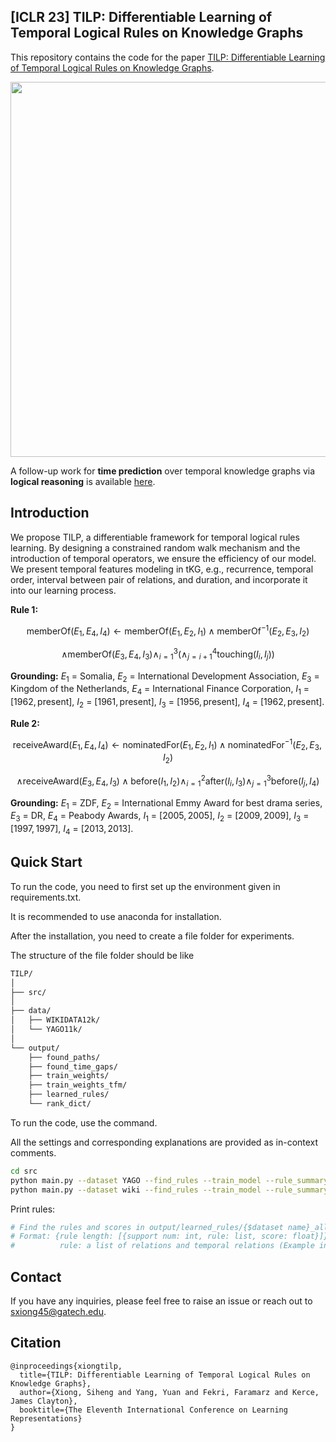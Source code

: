 ## [ICLR 23] TILP: Differentiable Learning of Temporal Logical Rules on Knowledge Graphs
This repository contains the code for the paper [TILP: Differentiable Learning of Temporal Logical Rules on Knowledge Graphs](https://openreview.net/pdf?id=_X12NmQKvX).

<p align="center">
  <img src='https://github.com/xiongsiheng/TILP/blob/main/misc/Task.png' width=600>
</p>

A follow-up work for **time prediction** over temporal knowledge graphs via **logical reasoning** is available [here](https://github.com/xiongsiheng/TEILP).

## Introduction
We propose TILP, a differentiable framework for temporal logical rules learning. By designing a constrained random walk mechanism and the introduction of temporal operators, we ensure the efficiency of our model. We present temporal features modeling in tKG, e.g., recurrence, temporal order, interval between pair of relations, and duration, and incorporate it into our learning process.

**Rule 1:**

$$
\text{memberOf}\left(E_1,E_4,I_4\right) \leftarrow \text{memberOf}\left(E_1,E_2,I_1\right) \wedge \text{memberOf}^{-1}\left(E_2,E_3,I_2\right) 
$$

$$
\wedge \text{memberOf}\left(E_3,E_4, I_3\right)\wedge^3_{i=1}(\wedge^4_{j=i+1} \text{touching}(I_i,I_j))
$$

**Grounding:** $E_1$ = Somalia, $E_2$ = International Development Association, $E_3$ = Kingdom of the Netherlands, $E_4$ = International Finance Corporation, $I_1$ = $[1962, \text{present}]$, $I_2$ = $[1961, \text{present}]$, $I_3$ = $[1956, \text{present}]$, $I_4$ = $[1962, \text{present}]$.

**Rule 2:**

$$
\text{receiveAward}\left(E_1,E_4,I_4\right) \leftarrow \text{nominatedFor}\left(E_1, E_2, I_1\right) \wedge \text{nominatedFor}^{-1}\left(E_2,E_3,I_2\right) 
$$

$$
\wedge \text{receiveAward}\left(E_3,E_4,I_3\right)\wedge \text{before}(I_1,I_2)\wedge^2_{i=1} \text{after}(I_i,I_3) \wedge^3_{j=1} \text{before}(I_j,I_4)
$$

**Grounding:** $E_1$ = ZDF, $E_2$ = International Emmy Award for best drama series, $E_3$ = DR, $E_4$ = Peabody Awards, $I_1$ = $[2005, 2005]$, $I_2$ = $[2009, 2009]$, $I_3$ = $[1997, 1997]$, $I_4$ = $[2013, 2013]$.



## Quick Start
To run the code, you need to first set up the environment given in requirements.txt.

It is recommended to use anaconda for installation.

After the installation, you need to create a file folder for experiments. 

The structure of the file folder should be like
```sh
TILP/
│
├── src/
│
├── data/
│   ├── WIKIDATA12k/
│   └── YAGO11k/
│
└── output/
    ├── found_paths/
    ├── found_time_gaps/
    ├── train_weights/
    ├── train_weights_tfm/
    ├── learned_rules/
    └── rank_dict/
```

To run the code, use the command. 

All the settings and corresponding explanations are provided as in-context comments.
```sh
cd src
python main.py --dataset YAGO --find_rules --train_model --rule_summary --predict --rule_len 5
python main.py --dataset wiki --find_rules --train_model --rule_summary --predict --rule_len 3
```

Print rules:
```sh
# Find the rules and scores in output/learned_rules/{$dataset name}_all_rules_{$query relation}.json.
# Format: {rule length: [{support num: int, rule: list, score: float}]}
#          rule: a list of relations and temporal relations (Example in YAGO: query relation 0, rule length: 3, rule: [1, 16, 0, 1, 1, -1, 0, 1, 1]; Translation: wasBornIn(x, y, I_q) <- worksAt(x, e1, I_1) and graduatedFrom^{-1}(e1, e2, I_2) and wasBornIn(e2, y, I_3) and after(I_q, I_1) and after(I_q, I_2) and before(I_q, I_3) and touching(I_1, I_2) and after(I_1, I_3) and after(I_2, I_3))
```

## Contact
If you have any inquiries, please feel free to raise an issue or reach out to sxiong45@gatech.edu.

## Citation
```
@inproceedings{xiongtilp,
  title={TILP: Differentiable Learning of Temporal Logical Rules on Knowledge Graphs},
  author={Xiong, Siheng and Yang, Yuan and Fekri, Faramarz and Kerce, James Clayton},
  booktitle={The Eleventh International Conference on Learning Representations}
}
```
